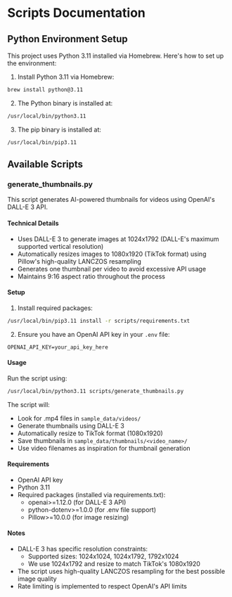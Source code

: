 # Scripts Documentation

## Python Environment Setup

This project uses Python 3.11 installed via Homebrew. Here's how to set up the environment:

1. Install Python 3.11 via Homebrew:
```bash
brew install python@3.11
```

2. The Python binary is installed at:
```bash
/usr/local/bin/python3.11
```

3. The pip binary is installed at:
```bash
/usr/local/bin/pip3.11
```

## Available Scripts

### generate_thumbnails.py

This script generates AI-powered thumbnails for videos using OpenAI's DALL-E 3 API.

#### Technical Details
- Uses DALL-E 3 to generate images at 1024x1792 (DALL-E's maximum supported vertical resolution)
- Automatically resizes images to 1080x1920 (TikTok format) using Pillow's high-quality LANCZOS resampling
- Generates one thumbnail per video to avoid excessive API usage
- Maintains 9:16 aspect ratio throughout the process

#### Setup
1. Install required packages:
```bash
/usr/local/bin/pip3.11 install -r scripts/requirements.txt
```

2. Ensure you have an OpenAI API key in your `.env` file:
```env
OPENAI_API_KEY=your_api_key_here
```

#### Usage
Run the script using:
```bash
/usr/local/bin/python3.11 scripts/generate_thumbnails.py
```

The script will:
- Look for .mp4 files in `sample_data/videos/`
- Generate thumbnails using DALL-E 3
- Automatically resize to TikTok format (1080x1920)
- Save thumbnails in `sample_data/thumbnails/<video_name>/`
- Use video filenames as inspiration for thumbnail generation

#### Requirements
- OpenAI API key
- Python 3.11
- Required packages (installed via requirements.txt):
  - openai>=1.12.0 (for DALL-E 3 API)
  - python-dotenv>=1.0.0 (for .env file support)
  - Pillow>=10.0.0 (for image resizing)

#### Notes
- DALL-E 3 has specific resolution constraints:
  - Supported sizes: 1024x1024, 1024x1792, 1792x1024
  - We use 1024x1792 and resize to match TikTok's 1080x1920
- The script uses high-quality LANCZOS resampling for the best possible image quality
- Rate limiting is implemented to respect OpenAI's API limits 